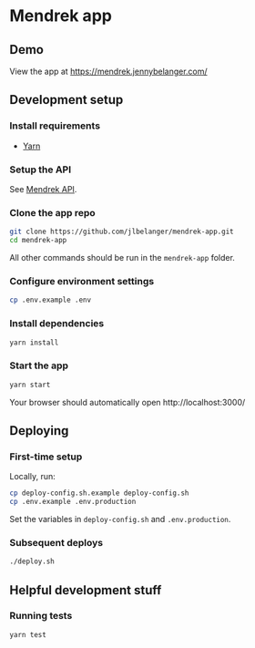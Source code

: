 # Mendrek app

## Demo

View the app at https://mendrek.jennybelanger.com/

## Development setup

### Install requirements

* [Yarn](https://classic.yarnpkg.com/en/docs/install)

### Setup the API

See [Mendrek API](https://github.com/jlbelanger/mendrek-api).

### Clone the app repo

``` bash
git clone https://github.com/jlbelanger/mendrek-app.git
cd mendrek-app
```

All other commands should be run in the `mendrek-app` folder.

### Configure environment settings

``` bash
cp .env.example .env
```

### Install dependencies

``` bash
yarn install
```

### Start the app

``` bash
yarn start
```

Your browser should automatically open http://localhost:3000/

## Deploying

### First-time setup

Locally, run:

``` bash
cp deploy-config.sh.example deploy-config.sh
cp .env.example .env.production
```

Set the variables in `deploy-config.sh` and `.env.production`.

### Subsequent deploys

``` bash
./deploy.sh
```

## Helpful development stuff

### Running tests

``` bash
yarn test
```
